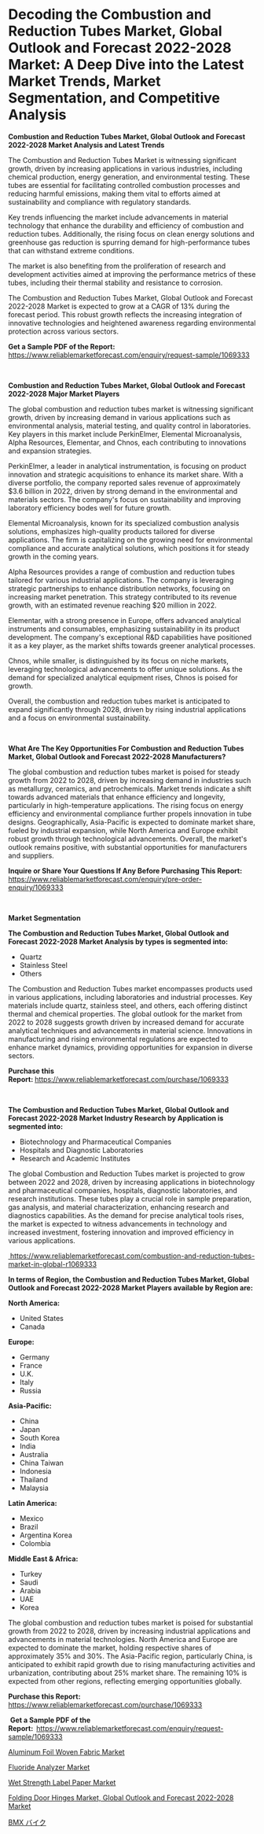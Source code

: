 <p><h1>Decoding the Combustion and Reduction Tubes Market, Global Outlook and Forecast 2022-2028 Market: A Deep Dive into the Latest Market Trends, Market Segmentation, and Competitive Analysis</h1></p><p><strong>Combustion and Reduction Tubes Market, Global Outlook and Forecast 2022-2028 Market Analysis and Latest Trends</strong></p>
<p><p>The Combustion and Reduction Tubes Market is witnessing significant growth, driven by increasing applications in various industries, including chemical production, energy generation, and environmental testing. These tubes are essential for facilitating controlled combustion processes and reducing harmful emissions, making them vital to efforts aimed at sustainability and compliance with regulatory standards. </p><p>Key trends influencing the market include advancements in material technology that enhance the durability and efficiency of combustion and reduction tubes. Additionally, the rising focus on clean energy solutions and greenhouse gas reduction is spurring demand for high-performance tubes that can withstand extreme conditions. </p><p>The market is also benefiting from the proliferation of research and development activities aimed at improving the performance metrics of these tubes, including their thermal stability and resistance to corrosion. </p><p>The Combustion and Reduction Tubes Market, Global Outlook and Forecast 2022-2028 Market is expected to grow at a CAGR of 13% during the forecast period. This robust growth reflects the increasing integration of innovative technologies and heightened awareness regarding environmental protection across various sectors.</p></p>
<p><strong>Get a Sample PDF of the Report:&nbsp;</strong> <a href="https://www.reliablemarketforecast.com/enquiry/request-sample/1069333?utm_campaign=1082&utm_medium=2&utm_source=Github&utm_content=ia&utm_term=04122024&utm_id=combustion-and-reduction-tubes-market-global-outlook-and-forecast-2022-2028">https://www.reliablemarketforecast.com/enquiry/request-sample/1069333</a></p>
<p>&nbsp;</p>
<p><strong>Combustion and Reduction Tubes Market, Global Outlook and Forecast 2022-2028 Major Market Players</strong></p>
<p><p>The global combustion and reduction tubes market is witnessing significant growth, driven by increasing demand in various applications such as environmental analysis, material testing, and quality control in laboratories. Key players in this market include PerkinElmer, Elemental Microanalysis, Alpha Resources, Elementar, and Chnos, each contributing to innovations and expansion strategies.</p><p>PerkinElmer, a leader in analytical instrumentation, is focusing on product innovation and strategic acquisitions to enhance its market share. With a diverse portfolio, the company reported sales revenue of approximately $3.6 billion in 2022, driven by strong demand in the environmental and materials sectors. The company's focus on sustainability and improving laboratory efficiency bodes well for future growth.</p><p>Elemental Microanalysis, known for its specialized combustion analysis solutions, emphasizes high-quality products tailored for diverse applications. The firm is capitalizing on the growing need for environmental compliance and accurate analytical solutions, which positions it for steady growth in the coming years.</p><p>Alpha Resources provides a range of combustion and reduction tubes tailored for various industrial applications. The company is leveraging strategic partnerships to enhance distribution networks, focusing on increasing market penetration. This strategy contributed to its revenue growth, with an estimated revenue reaching $20 million in 2022.</p><p>Elementar, with a strong presence in Europe, offers advanced analytical instruments and consumables, emphasizing sustainability in its product development. The company's exceptional R&D capabilities have positioned it as a key player, as the market shifts towards greener analytical processes.</p><p>Chnos, while smaller, is distinguished by its focus on niche markets, leveraging technological advancements to offer unique solutions. As the demand for specialized analytical equipment rises, Chnos is poised for growth.</p><p>Overall, the combustion and reduction tubes market is anticipated to expand significantly through 2028, driven by rising industrial applications and a focus on environmental sustainability.</p></p>
<p>&nbsp;</p>
<p><strong>What Are The Key Opportunities For Combustion and Reduction Tubes Market, Global Outlook and Forecast 2022-2028 Manufacturers?</strong></p>
<p><p>The global combustion and reduction tubes market is poised for steady growth from 2022 to 2028, driven by increasing demand in industries such as metallurgy, ceramics, and petrochemicals. Market trends indicate a shift towards advanced materials that enhance efficiency and longevity, particularly in high-temperature applications. The rising focus on energy efficiency and environmental compliance further propels innovation in tube designs. Geographically, Asia-Pacific is expected to dominate market share, fueled by industrial expansion, while North America and Europe exhibit robust growth through technological advancements. Overall, the market's outlook remains positive, with substantial opportunities for manufacturers and suppliers.</p></p>
<p><strong>Inquire or Share Your Questions If Any Before Purchasing This Report:</strong> <a href="https://www.reliablemarketforecast.com/enquiry/pre-order-enquiry/1069333?utm_campaign=1082&utm_medium=2&utm_source=Github&utm_content=ia&utm_term=04122024&utm_id=combustion-and-reduction-tubes-market-global-outlook-and-forecast-2022-2028">https://www.reliablemarketforecast.com/enquiry/pre-order-enquiry/1069333</a></p>
<p>&nbsp;</p>
<p><strong>Market Segmentation</strong></p>
<p><strong>The Combustion and Reduction Tubes Market, Global Outlook and Forecast 2022-2028 Market Analysis by types is segmented into:</strong></p>
<p><ul><li>Quartz</li><li>Stainless Steel</li><li>Others</li></ul></p>
<p><p>The Combustion and Reduction Tubes market encompasses products used in various applications, including laboratories and industrial processes. Key materials include quartz, stainless steel, and others, each offering distinct thermal and chemical properties. The global outlook for the market from 2022 to 2028 suggests growth driven by increased demand for accurate analytical techniques and advancements in material science. Innovations in manufacturing and rising environmental regulations are expected to enhance market dynamics, providing opportunities for expansion in diverse sectors.</p></p>
<p><strong>Purchase this Report:&nbsp;</strong><a href="https://www.reliablemarketforecast.com/purchase/1069333?utm_campaign=1082&utm_medium=2&utm_source=Github&utm_content=ia&utm_term=04122024&utm_id=combustion-and-reduction-tubes-market-global-outlook-and-forecast-2022-2028">https://www.reliablemarketforecast.com/purchase/1069333</a></p>
<p>&nbsp;</p>
<p><strong>The Combustion and Reduction Tubes Market, Global Outlook and Forecast 2022-2028 Market Industry Research by Application is segmented into:</strong></p>
<p><ul><li>Biotechnology and Pharmaceutical Companies</li><li>Hospitals and Diagnostic Laboratories</li><li>Research and Academic Institutes</li></ul></p>
<p><p>The global Combustion and Reduction Tubes market is projected to grow between 2022 and 2028, driven by increasing applications in biotechnology and pharmaceutical companies, hospitals, diagnostic laboratories, and research institutions. These tubes play a crucial role in sample preparation, gas analysis, and material characterization, enhancing research and diagnostics capabilities. As the demand for precise analytical tools rises, the market is expected to witness advancements in technology and increased investment, fostering innovation and improved efficiency in various applications.</p></p>
<p><a href="https://www.reliablemarketforecast.com/combustion-and-reduction-tubes-market-in-global-r1069333?utm_campaign=1082&utm_medium=2&utm_source=Github&utm_content=ia&utm_term=04122024&utm_id=combustion-and-reduction-tubes-market-global-outlook-and-forecast-2022-2028">&nbsp;https://www.reliablemarketforecast.com/combustion-and-reduction-tubes-market-in-global-r1069333</a></p>
<p><strong>In terms of Region, the Combustion and Reduction Tubes Market, Global Outlook and Forecast 2022-2028 Market Players available by Region are:</strong></p>
<p>
    <p> <strong> North America: </strong>
        <ul>
            <li>United States</li>
            <li>Canada</li>
        </ul>
        </p> 
    <p> <strong> Europe: </strong>
        <ul>
            <li>Germany</li>
            <li>France</li>
            <li>U.K.</li>
            <li>Italy</li>
            <li>Russia</li>
        </ul>
        </p> 
    <p> <strong> Asia-Pacific: </strong>
        <ul>
            <li>China</li>
            <li>Japan</li>
            <li>South Korea</li>
            <li>India</li>
            <li>Australia</li>
            <li>China Taiwan</li>
            <li>Indonesia</li>
            <li>Thailand</li>
            <li>Malaysia</li>
        </ul>
        </p> 
    <p> <strong> Latin America: </strong>
        <ul>
            <li>Mexico</li>
            <li>Brazil</li>
            <li>Argentina Korea</li>
            <li>Colombia</li>
        </ul>
        </p> 
    <p> <strong> Middle East & Africa: </strong>
        <ul>
            <li>Turkey</li>
            <li>Saudi</li>
            <li>Arabia</li>
            <li>UAE</li>
            <li>Korea</li>
        </ul>
    </p>
    </p>
<p><p>The global combustion and reduction tubes market is poised for substantial growth from 2022 to 2028, driven by increasing industrial applications and advancements in material technologies. North America and Europe are expected to dominate the market, holding respective shares of approximately 35% and 30%. The Asia-Pacific region, particularly China, is anticipated to exhibit rapid growth due to rising manufacturing activities and urbanization, contributing about 25% market share. The remaining 10% is expected from other regions, reflecting emerging opportunities globally.</p></p>
<p><strong>Purchase this Report: </strong><a href="https://www.reliablemarketforecast.com/purchase/1069333?utm_campaign=1082&utm_medium=2&utm_source=Github&utm_content=ia&utm_term=04122024&utm_id=combustion-and-reduction-tubes-market-global-outlook-and-forecast-2022-2028">https://www.reliablemarketforecast.com/purchase/1069333</a></p>
<p>&nbsp;<strong>Get a Sample PDF of the Report:&nbsp;&nbsp;</strong><a href="https://www.reliablemarketforecast.com/enquiry/request-sample/1069333?utm_campaign=1082&utm_medium=2&utm_source=Github&utm_content=ia&utm_term=04122024&utm_id=combustion-and-reduction-tubes-market-global-outlook-and-forecast-2022-2028">https://www.reliablemarketforecast.com/enquiry/request-sample/1069333</a></p>
<p><strong></strong></p>
<p><p><a href="https://issuu.com/reportprime-2/docs/aluminum-foil-woven-fabric-market-size-2030.pptx?utm_campaign=1082&utm_medium=2&utm_source=Github&utm_content=ia&utm_term=04122024&utm_id=combustion-and-reduction-tubes-market-global-outlook-and-forecast-2022-2028">Aluminum Foil Woven Fabric Market</a></p><p><a href="https://www.linkedin.com/pulse/forecasting-fluoride-analyzer-market-success-key-factors-ycxte?utm_campaign=1082&utm_medium=2&utm_source=Github&utm_content=ia&utm_term=04122024&utm_id=combustion-and-reduction-tubes-market-global-outlook-and-forecast-2022-2028">Fluoride Analyzer Market</a></p><p><a href="https://issuu.com/reportprime-2/docs/wet-strength-label-paper-market-size-2030.pptx?utm_campaign=1082&utm_medium=2&utm_source=Github&utm_content=ia&utm_term=04122024&utm_id=combustion-and-reduction-tubes-market-global-outlook-and-forecast-2022-2028">Wet Strength Label Paper Market</a></p><p><a href="https://github.com/NorbertYates/Market-Research-Report-List-7/blob/main/folding-door-hinges-market-global-outlook-and-forecast-2022-2028-market.md?utm_campaign=1082&utm_medium=2&utm_source=Github&utm_content=ia&utm_term=04122024&utm_id=combustion-and-reduction-tubes-market-global-outlook-and-forecast-2022-2028">Folding Door Hinges Market, Global Outlook and Forecast 2022-2028 Market</a></p><p><a href="https://github.com/lababdou/Market-Research-Report-List-6/blob/main/863773926849.md?utm_campaign=1082&utm_medium=2&utm_source=Github&utm_content=ia&utm_term=04122024&utm_id=combustion-and-reduction-tubes-market-global-outlook-and-forecast-2022-2028">BMX バイク</a></p></p>